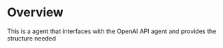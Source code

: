 # Overview
This is a agent that interfaces with the OpenAI API agent and provides the structure needed